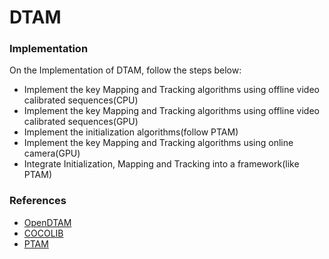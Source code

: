 DTAM
====

### Implementation

On the Implementation of DTAM, follow the steps below:

*   Implement the key Mapping and Tracking algorithms using offline video calibrated sequences(CPU)
*   Implement the key Mapping and Tracking algorithms using offline video calibrated sequences(GPU)
*   Implement the initialization algorithms(follow PTAM)
*   Implement the key Mapping and Tracking algorithms using online camera(GPU)
*   Integrate Initialization, Mapping and Tracking into a framework(like PTAM)

### References

*   [OpenDTAM](https://github.com/anuranbaka/OpenDTAM)
*   [COCOLIB](http://sourceforge.net/p/cocolib/)
*   [PTAM](http://www.robots.ox.ac.uk/~gk/PTAM/)

